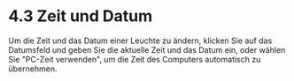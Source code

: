 # 4.3 Zeit und Datum

Um die Zeit und das Datum einer Leuchte zu ändern, klicken Sie auf das Datumsfeld und geben Sie die aktuelle Zeit und das Datum ein, oder wählen Sie "PC-Zeit verwenden", um die Zeit des Computers automatisch zu übernehmen. 